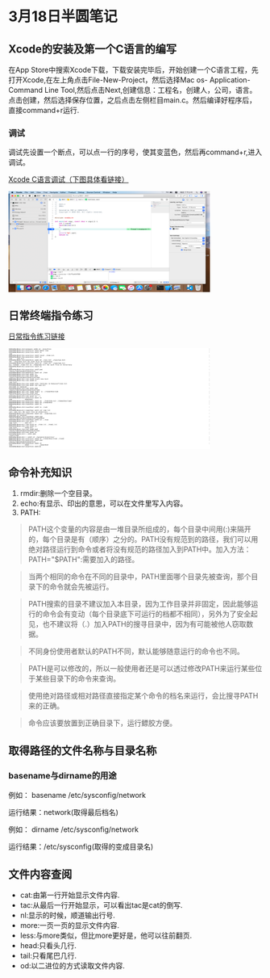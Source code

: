 # 3月18日半圆笔记

## Xcode的安装及第一个C语言的编写
在App Store中搜索Xcode下载，下载安装完毕后，开始创建一个C语言工程，先打开Xcode,在左上角点击File-New-Project，然后选择Mac os- Application-Command Line Tool,然后点击Next,创建信息：工程名，创建人，公司，语言。点击创建，然后选择保存位置，之后点击左侧栏目main.c。然后编译好程序后，直接command+r运行.

### 调试
调试先设置一个断点，可以点一行的序号，使其变蓝色，然后再command+r,进入调试。

[Xcode C语言调试（下图具体看链接）](https://raw.githubusercontent.com/wangjinjin-banyuan/note-book/master/Xcode-c%E8%AF%AD%E8%A8%80%E6%88%AA%E5%9B%BE.png)


<img src="https://raw.githubusercontent.com/wangjinjin-banyuan/note-book/master/Xcode-c%E8%AF%AD%E8%A8%80%E6%88%AA%E5%9B%BE.png" width="400" height="200" alt="c语言截图" align=center>


## 日常终端指令练习
[日常指令练习链接](https://github.com/wangjinjin-banyuan/note-book/blob/master/%E7%BB%88%E7%AB%AF%E6%8C%87%E4%BB%A4%E7%BB%83%E4%B9%A0.png)

<img src="https://raw.githubusercontent.com/wangjinjin-banyuan/note-book/master/%E7%BB%88%E7%AB%AF%E6%8C%87%E4%BB%A4%E7%BB%83%E4%B9%A0.png" width="400" height="200" alt="c语言截图" align=center>

## 命令补充知识
1. rmdir:删除一个空目录。
2. echo:有显示、印出的意思，可以在文件里写入内容。
3. PATH:
> PATH这个变量的内容是由一堆目录所组成的，每个目录中间用(:)来隔开的，每个目录是有（顺序）之分的。PATH没有规范到的路径，我们可以用绝对路径运行到命令或者将没有规范的路径加入到PATH中。加入方法：PATH="$PATH":需要加入的路径。

> 当两个相同的命令在不同的目录中，PATH里面哪个目录先被查询，那个目录下的命令就会先被运行。

> PATH搜索的目录不建议加入本目录，因为工作目录并非固定，因此能够运行的命令会有变动（每个目录底下可运行的档都不相同），另外为了安全起见，也不建议将（.）加入PATH的搜寻目录中，因为有可能被他人窃取数据。

> 不同身份使用者默认的PATH不同，默认能够随意运行的命令也不同。

> PATH是可以修改的，所以一般使用者还是可以透过修改PATH来运行某些位于某些目录下的命令来查询。

> 使用绝对路径或相对路径直接指定某个命令的档名来运行，会比搜寻PATH来的正确。

> 命令应该要放置到正确目录下，运行鳔胶方便。

## 取得路径的文件名称与目录名称
###  basename与dirname的用途
例如： basename /etc/sysconfig/network

运行结果：network(取得最后档名)

例如： dirname /etc/sysconfig/network
 
运行结果：/etc/sysconfig(取得的变成目录名)

## 文件内容查阅
- cat:由第一行开始显示文件内容.
- tac:从最后一行开始显示，可以看出tac是cat的倒写.
- nl:显示的时候，顺道输出行号.
- more:一页一页的显示文件内容.
- less:与more类似，但比more更好是，他可以往前翻页.
- head:只看头几行.
- tail:只看尾巴几行.
- od:以二进位的方式读取文件内容.
